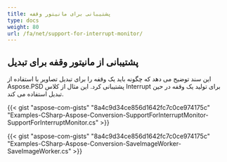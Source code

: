 ```yaml
---
title: پشتیبانی برای مانیتور وقفه
type: docs
weight: 80
url: /fa/net/support-for-interrupt-monitor/
---
```


## **پشتیبانی از مانیتور وقفه برای تبدیل**
این سند توضیح می دهد که چگونه باید یک وقفه را برای تبدیل تصاویر با استفاده از Aspose.PSD پشتیبانی کرد. این مثال از کلاس Interrupt برای تولید یک وقفه در حین تبدیل استفاده می کند.


{{< gist "aspose-com-gists" "8a4c9d34ce856d1642fc7c0ce974175c" "Examples-CSharp-Aspose-Conversion-SupportForInterruptMonitor-SupportForInterruptMonitor.cs" >}}

{{< gist "aspose-com-gists" "8a4c9d34ce856d1642fc7c0ce974175c" "Examples-CSharp-Aspose-Conversion-SaveImageWorker-SaveImageWorker.cs" >}}
